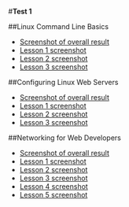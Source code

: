 #<b>Test 1</b> </br>

##Linux Command Line Basics </br>

- [Screenshot of overall result](https://github.com/oleh-vt/kottans_web_test/blob/master/task_1/linux_cmd_overall.jpg)
- [Lesson 1 screenshot](https://github.com/oleh-vt/kottans_web_test/blob/master/task_1/linux_cmd_lesson1.jpg)
- [Lesson 2 screenshot](https://github.com/oleh-vt/kottans_web_test/blob/master/task_1/linux_cmd_lesson2.jpg)
- [Lesson 3 screenshot](https://github.com/oleh-vt/kottans_web_test/blob/master/task_1/linux_cmd_lesson3.jpg)

##Configuring Linux Web Servers </br>

- [Screenshot of overall result](https://github.com/oleh-vt/kottans_web_test/blob/master/task_1/linux_server_overall.jpg)
- [Lesson 1 screenshot](https://github.com/oleh-vt/kottans_web_test/blob/master/task_1/linux_server_lesson1.jpg)
- [Lesson 2 screenshot](https://github.com/oleh-vt/kottans_web_test/blob/master/task_1/linux_server_lesson2.jpg)
- [Lesson 3 screenshot](https://github.com/oleh-vt/kottans_web_test/blob/master/task_1/linux_server_lesson3.jpg)

##Networking for Web Developers </br>

- [Screenshot of overall result](https://github.com/oleh-vt/kottans_web_test/blob/master/task_1/networking_overall.jpg)
- [Lesson 1 screenshot](https://github.com/oleh-vt/kottans_web_test/blob/master/task_1/networking_1.jpg)
- [Lesson 2 screenshot](https://github.com/oleh-vt/kottans_web_test/blob/master/task_1/networking_2.jpg)
- [Lesson 3 screenshot](https://github.com/oleh-vt/kottans_web_test/blob/master/task_1/networking_3.jpg)
- [Lesson 4 screenshot](https://github.com/oleh-vt/kottans_web_test/blob/master/task_1/networking_4.jpg)
- [Lesson 5 screenshot](https://github.com/oleh-vt/kottans_web_test/blob/master/task_1/networking_5.jpg)
